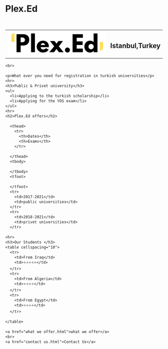 # Plex.Ed
<html>
<html lang="en" dir="ltr">
  <head>
    <meta charset="utf-8">
    <title>Plex.Ed</title>
  </head>
  <body>
    <table cellspacing="20">
      <tr>
        <td><img src="Plex Ed.png" alt="Plex.Ed"></td>
        <br>
        <td>  <h2> Istanbul,Turkey</h2></td>
      </tr>
    </table>

    <br>

    <p>What ever you need for registration in turkish universities</p>
    <hr>
    <h3>Public & Privet university</h3>
    <ul>
      <li>Applying to the turkish scholarship</li>
      <li>Applying for the YOS exam</li>
    </ul>
    <hr>
    <h2>Plex.Ed offers</h2>
    
      <thead>
        <tr>
          <th>Dates</th>
          <th>Exams</th>
        </tr>

      </thead>
      <tbody>

      </tbody>
      <tfoot>

      </tfoot>
      <tr>
        <td>2017-2021</td>
        <td>public universities</td>
      </tr>
      <tr>
        <td>2018-2021</td>
        <td>privet universities</td>
      </tr>
    
    <hr>
    <h3>Our Students </h3>
    <table cellspacing="10">
      <tr>
        <td>From Iraq</td>
        <td>⭐⭐⭐⭐⭐</td>
      </tr>
      <tr>
        <td>From Algeria</td>
        <td>⭐⭐⭐⭐</td>
      </tr>
      <tr>
        <td>From Egypt</td>
        <td>⭐⭐⭐⭐</td>
      </tr>

    </table>

    <a href="what we offer.html">what we offer</a>
    <br>
    <a href="contact us.html">Contact Us</a>
  </body>
</html>
